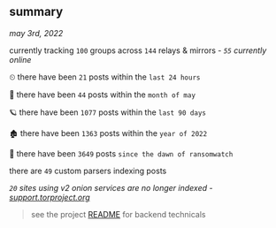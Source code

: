 
## summary
_may 3rd, 2022_

currently tracking `100` groups across `144` relays & mirrors - _`55` currently online_

⏲ there have been `21` posts within the `last 24 hours`

🦈 there have been `44` posts within the `month of may`

🪐 there have been `1077` posts within the `last 90 days`

🏚 there have been `1363` posts within the `year of 2022`

🦕 there have been `3649` posts `since the dawn of ransomwatch`

there are `49` custom parsers indexing posts

_`20` sites using v2 onion services are no longer indexed - [support.torproject.org](https://support.torproject.org/onionservices/v2-deprecation/)_

> see the project [README](https://github.com/thetanz/ransomwatch#ransomwatch--) for backend technicals
